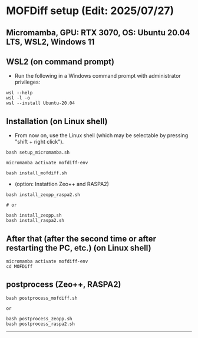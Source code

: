 # MOFDiff setup (Edit: 2025/07/27) 
## Micromamba, GPU: RTX 3070, OS: Ubuntu 20.04 LTS, WSL2, Windows 11


## WSL2 (on command prompt)
- Run the following in a Windows command prompt with administrator privileges:
```
wsl --help
wsl -l -o
wsl --install Ubuntu-20.04
```


## Installation (on Linux shell)
- From now on, use the Linux shell (which may be selectable by pressing "shift + right click").
```
bash setup_micromamba.sh
```


```
micromamba activate mofdiff-env
```


```
bash install_mofdiff.sh
```


- (option: Instattion Zeo++ and RASPA2)
```
bash install_zeopp_raspa2.sh

# or 

bash install_zeopp.sh
bash install_raspa2.sh
```


## After that (after the second time or after restarting the PC, etc.) (on Linux shell)
```
micromamba activate mofdiff-env
cd MOFDiff
```


## postprocess (Zeo++, RASPA2)
```
bash postprocess_mofdiff.sh

or

bash postprocess_zeopp.sh
bash postprocess_raspa2.sh
```

---